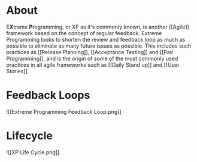 # About
E**X**treme **P**rogramming, or XP as it's commonly known, is another [[Agile]] framework based on the concept of regular feedback. Extreme Programming looks to shorten the review and feedback loop as much as possible to eliminate as many future issues as possible. This includes such practices as [[Release Planning]], [[Acceptance Testing]] and [[Pair Programming]], and is the origin of some of the most commonly used practices in all agile frameworks such as [[Daily Stand up]] and [[User Stories]].
# Feedback Loops

![[Extreme Programming Feedback Loop.png]]

# Lifecycle
![[XP Life Cycle.png]]